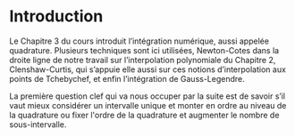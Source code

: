 # Introduction

Le Chapitre 3 du cours introduit l’intégration numérique, aussi appelée quadrature. Plusieurs techniques sont ici utilisées, Newton-Cotes dans la droite ligne de notre travail sur l’interpolation polynomiale du Chapitre 2, Clenshaw-Curtis, qui s’appuie elle aussi sur ces notions d’interpolation aux points de Tchebychef, et enfin l’intégration de Gauss-Legendre.

La première question clef qui va nous occuper par la suite est de savoir s’il vaut mieux considérer un intervalle unique et monter en ordre au niveau de la quadrature ou fixer l'ordre de la quadrature et augmenter le nombre de sous-intervalle.
 
